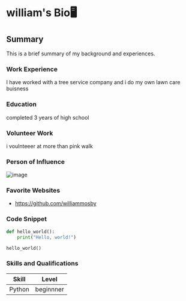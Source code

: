 # william's Bio🖥️

## Summary
This is a brief summary of my background and experiences.

### Work Experience
I have worked with a tree service company and i do my own lawn care buisness 

### Education
completed 3 years of high school

### Volunteer Work
i voulnteeer at more than pink walk 
### Person of Influence
![image](https://github.com/williammosby/AboutMe.md/assets/146846202/76919097-7af4-4943-bc96-2ae4d58729ec)



### Favorite Websites
- https://github.com/williammosby

### Code Snippet
```python
def hello_world():
    print("Hello, world!")

hello_world()
```

### Skills and Qualifications
| Skill           | Level   |
|-----------------|---------|
| Python          |beginnner|
